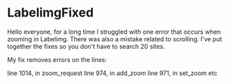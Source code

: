 # LabelimgFixed
Hello everyone, for a long time I struggled with one error that occurs when zooming in Labelimg. There was also a mistake related to scrolling. I've put together the fixes so you don't have to search 20 sites.

My fix removes errors on the lines:

line 1014, in zoom_request line 974, in add_zoom line 971, in set_zoom etc

